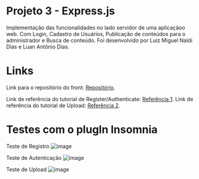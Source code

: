 # Projeto 3 - Express.js

Implementação das funcionalidades no lado servidor de uma aplicaçãoo web.
Com Login, Cadastro de Usuários, Publicação de conteúdos para o administrador e Busca de conteúdo.
Foi desenvolvido por Luiz Miguel Naldi Dias e Luan Antônio Dias.

# Links

Link para o repositório do front: [Repositório](https://www.youtube.com/watch?v=BN_8bCfVp88&list=PLUXy0s85E0_hWQqCtzcPLbMITnSQfRVXj&index=1).

Link de referência do tutorial de Register/Authenticate: [Referência 1](https://www.youtube.com/playlist?list=PL85ITvJ7FLoiXVwHXeOsOuVppGbBzo2dp.).
Link de referência do tutorial de Upload: [Referência 2](https://www.youtube.com/watch?v=MkkbUfcZUZM).

# Testes com o plugIn Insomnia

Teste de Registro
![image](https://user-images.githubusercontent.com/28942532/119306658-dc025000-bc40-11eb-8a09-54d19ec0cd6d.png)


Teste de Autenticação
![image](https://user-images.githubusercontent.com/28942532/119306668-e0c70400-bc40-11eb-9984-3e55d53730f6.png)


Teste de Upload
![image](https://user-images.githubusercontent.com/28942532/119306816-22f04580-bc41-11eb-874e-fdf72ad5c8da.png)



 
